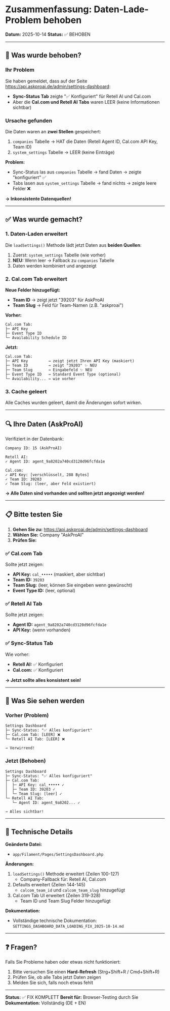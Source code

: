 # Zusammenfassung: Daten-Lade-Problem behoben

**Datum:** 2025-10-14
**Status:** ✅ BEHOBEN

---

## 🎯 Was wurde behoben?

### Ihr Problem
Sie haben gemeldet, dass auf der Seite https://api.askproai.de/admin/settings-dashboard:
- **Sync-Status Tab** zeigte "✅ Konfiguriert" für Retell AI und Cal.com
- Aber die **Cal.com und Retell AI Tabs** waren LEER (keine Informationen sichtbar)

### Ursache gefunden
Die Daten waren an **zwei Stellen** gespeichert:
1. `companies` Tabelle → HAT die Daten (Retell Agent ID, Cal.com API Key, Team ID)
2. `system_settings` Tabelle → LEER (keine Einträge)

**Problem:**
- Sync-Status las aus `companies` Tabelle → fand Daten → zeigte "konfiguriert" ✅
- Tabs lasen aus `system_settings` Tabelle → fand nichts → zeigte leere Felder ❌

**→ Inkonsistente Datenquellen!**

---

## ✅ Was wurde gemacht?

### 1. Daten-Laden erweitert
Die `loadSettings()` Methode lädt jetzt Daten aus **beiden Quellen**:
1. Zuerst: `system_settings` Tabelle (wie vorher)
2. **NEU:** Wenn leer → Fallback zu `companies` Tabelle
3. Daten werden kombiniert und angezeigt

### 2. Cal.com Tab erweitert
**Neue Felder hinzugefügt:**
- **Team ID** → zeigt jetzt "39203" für AskProAI
- **Team Slug** → Feld für Team-Namen (z.B. "askproai")

**Vorher:**
```
Cal.com Tab:
├─ API Key
├─ Event Type ID
└─ Availability Schedule ID
```

**Jetzt:**
```
Cal.com Tab:
├─ API Key         → zeigt jetzt Ihren API Key (maskiert)
├─ Team ID         → zeigt "39203" ✨ NEU
├─ Team Slug       → Eingabefeld ✨ NEU
├─ Event Type ID   → Standard Event Type (optional)
└─ Availability... → wie vorher
```

### 3. Cache geleert
Alle Caches wurden geleert, damit die Änderungen sofort wirken.

---

## 🔍 Ihre Daten (AskProAI)

Verifiziert in der Datenbank:
```
Company ID: 15 (AskProAI)

Retell AI:
✓ Agent ID: agent_9a8202a740cd3120d96fcfda1e

Cal.com:
✓ API Key: [verschlüsselt, 288 Bytes]
✓ Team ID: 39203
✓ Team Slug: (leer, aber Feld existiert)
```

**→ Alle Daten sind vorhanden und sollten jetzt angezeigt werden!**

---

## 📋 Bitte testen Sie

1. **Gehen Sie zu:** https://api.askproai.de/admin/settings-dashboard
2. **Wählen Sie:** Company "AskProAI"
3. **Prüfen Sie:**

### ✅ Cal.com Tab
Sollte jetzt zeigen:
- **API Key:** `cal_•••••` (maskiert, aber sichtbar)
- **Team ID:** `39203`
- **Team Slug:** (leer, können Sie eingeben wenn gewünscht)
- **Event Type ID:** (leer, optional)

### ✅ Retell AI Tab
Sollte jetzt zeigen:
- **Agent ID:** `agent_9a8202a740cd3120d96fcfda1e`
- **API Key:** (wenn vorhanden)

### ✅ Sync-Status Tab
Wie vorher:
- **Retell AI:** ✅ Konfiguriert
- **Cal.com:** ✅ Konfiguriert

**→ Jetzt sollte alles konsistent sein!**

---

## 🎨 Was Sie sehen werden

### Vorher (Problem)
```
Settings Dashboard
├─ Sync-Status: "✅ Alles konfiguriert"
├─ Cal.com Tab: [LEER] ❌
└─ Retell AI Tab: [LEER] ❌

→ Verwirrend!
```

### Jetzt (Behoben)
```
Settings Dashboard
├─ Sync-Status: "✅ Alles konfiguriert"
├─ Cal.com Tab:
│  ├─ API Key: cal_••••• ✓
│  ├─ Team ID: 39203 ✓
│  └─ Team Slug: [leer] ✓
└─ Retell AI Tab:
   └─ Agent ID: agent_9a8202... ✓

→ Alles sichtbar!
```

---

## 📝 Technische Details

**Geänderte Datei:**
- `app/Filament/Pages/SettingsDashboard.php`

**Änderungen:**
1. `loadSettings()` Methode erweitert (Zeilen 100-127)
   - Company-Fallback für: Retell AI, Cal.com
2. Defaults erweitert (Zeilen 144-145)
   - `calcom_team_id` und `calcom_team_slug` hinzugefügt
3. Cal.com Tab UI erweitert (Zeilen 319-328)
   - Team ID und Team Slug Felder hinzugefügt

**Dokumentation:**
- Vollständige technische Dokumentation: `SETTINGS_DASHBOARD_DATA_LOADING_FIX_2025-10-14.md`

---

## ❓ Fragen?

Falls Sie Probleme haben oder etwas nicht funktioniert:
1. Bitte versuchen Sie einen **Hard-Refresh** (Strg+Shift+R / Cmd+Shift+R)
2. Prüfen Sie, ob alle Tabs jetzt Daten zeigen
3. Melden Sie sich, falls noch etwas fehlt

---

**Status:** ✅ FIX KOMPLETT
**Bereit für:** Browser-Testing durch Sie
**Dokumentation:** Vollständig (DE + EN)
